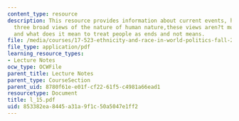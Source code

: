 ```yaml
---
content_type: resource
description: This resource provides information about current events, human rights,
  three broad views of the nature of human nature,these views aren?t mutually exclusive,
  and what does it mean to treat people as ends and not means.
file: /media/courses/17-523-ethnicity-and-race-in-world-politics-fall-2005/853382ea8445a31a9f1c50a5047e1ff2_l_15.pdf
file_type: application/pdf
learning_resource_types:
- Lecture Notes
ocw_type: OCWFile
parent_title: Lecture Notes
parent_type: CourseSection
parent_uid: 8780f61e-e01f-cf22-61f5-c4981a66ead1
resourcetype: Document
title: l_15.pdf
uid: 853382ea-8445-a31a-9f1c-50a5047e1ff2
---
```

